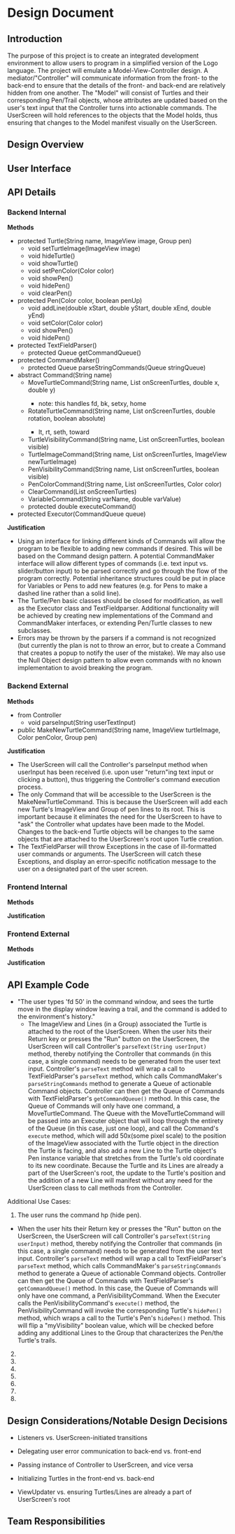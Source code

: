 # Design Document

## Introduction
The purpose of this project is to create an integrated development environment to allow users to program in a simplified version of the Logo language. The project will emulate a Model-View-Controller design. A mediator/"Controller" will communicate information from the front- to the back-end to ensure that the details of the front- and back-end are relatively hidden from one another. The "Model" will consist of Turtles and their corresponding Pen/Trail objects, whose attributes are updated based on the user's text input that the Controller turns into actionable commands. The UserScreen will hold references to the objects that the Model holds, thus ensuring that changes to the Model manifest visually on the UserScreen.

## Design Overview

## User Interface

## API Details 

### Backend Internal
**Methods**
* protected Turtle(String name, ImageView image, Group pen) 
    * void setTurtleImage(ImageView image)
    * void hideTurtle()
    * void showTurtle()
    * void setPenColor(Color color) 
    * void showPen()
    * void hidePen()
    * void clearPen()
* protected Pen(Color color, boolean penUp)
    * void addLine(double xStart, double yStart, double xEnd, double yEnd)
    * void setColor(Color color) 
    * void showPen()
    * void hidePen()
* protected TextFieldParser()
    * protected Queue<Command> getCommandQueue()
* protected CommandMaker()
    * protected Queue<Command> parseStringCommands(Queue<String> stringQueue)
* abstract Command(String name)
    * MoveTurtleCommand(String name, List<Turtle> onScreenTurtles, double x, double y)
        * note: this handles fd, bk, setxy, home
    * RotateTurtleCommand(String name, List<Turtle> onScreenTurtles, double rotation, boolean absolute) 
        * lt, rt, seth, toward
    * TurtleVisibilityCommand(String name, List<Turtle> onScreenTurtles, boolean visible)
    * TurtleImageCommand(String name, List<Turtle> onScreenTurtles, ImageView newTurtleImage)
    * PenVisibilityCommand(String name, List<Turtle> onScreenTurtles, boolean visible)
    * PenColorCommand(String name, List<Turtle> onScreenTurtles, Color color)
    * ClearCommand(List<Turtle> onScreenTurtles) 
    * VariableCommand(String varName, double varValue)
    * protected double executeCommand()
* protected Executor(CommandQueue queue)
    
    
**Justification**
* Using an interface for linking different kinds of Commands will allow the program to be flexible to adding new commands if desired. This will be based on the Command design pattern. A potential CommandMaker interface will allow different types of commands (i.e. text input vs. slider/button input) to be parsed correctly and go through the flow of the program correctly. Potential inheritance structures could be put in place for Variables or Pens to add new features (e.g. for Pens to make a dashed line rather than a solid line).
* The Turtle/Pen basic classes should be closed for modification, as well as the Executor class and TextFieldparser. Additional functionality will be achieved by creating new implementations of the Command and CommandMaker interfaces, or extending Pen/Turtle classes to new subclasses.
* Errors may be thrown by the parsers if a command is not recognized (but currently the plan is not to throw an error, but to create a Command that creates a popup to notify the user of the mistake). We may also use the Null Object design pattern to allow even commands with no known implementation to avoid breaking the program.

### Backend External
**Methods**
* from Controller
	* void parseInput(String userTextInput) 
* public MakeNewTurtleCommand(String name, ImageView turtleImage, Color penColor, Group pen)

**Justification**
* The UserScreen will call the Controller's parseInput method when userInput has been received (i.e. upon user "return"ing text input or clicking a button), thus triggering the Controller's command execution process. 
* The only Command that will be accessible to the UserScreen is the MakeNewTurtleCommand. This is because the UserScreen will add each new Turtle's ImageView and Group of pen lines to its root. This is important because it eliminates the need for the UserScreen to have to "ask" the Controller what updates have been made to the Model. Changes to the back-end Turtle objects will be changes to the same objects that are attached to the UserScreen's root upon Turtle creation. 
* The TextFieldParser will throw Exceptions in the case of ill-formatted user commands or arguments. The UserScreen will catch these Exceptions, and display an error-specific notification message to the user on a designated part of the user screen.

### Frontend Internal
**Methods**

**Justification**

### Frontend External
**Methods**

**Justification**

## API Example Code
* "The user types 'fd 50' in the command window, and sees the turtle move in the display window leaving a trail, and the command is added to the environment's history."
	* The ImageView and Lines (in a Group) associated the Turtle is attached to the root of the UserScreen. When the user hits their Return key or presses the "Run" button on the UserScreen, the UserScreen will call Controller's `parseText(String userInput)` method, thereby notifying the Controller that commands (in this case, a single command) needs to be generated from the user text input. Controller's `parseText` method will wrap a call to TextFieldParser's `parseText` method, which calls CommandMaker's `parseStringCommands` method to generate a Queue of actionable Command objects. Controller can then get the Queue of Commands with TextFieldParser's `getCommandQueue()` method. In this case, the Queue of Commands will only have one command, a MoveTurtleCommand. The Queue with the MoveTurtleCommand will be passed into an Executer object that will loop through the entirety of the Queue (in this case, just one loop), and call the Command's `execute` method, which will add 50x(some pixel scale) to the position of the ImageView associated with the Turtle object in the direction the Turtle is facing, and also add a new Line to the Turtle object's Pen instance variable that stretches from the Turtle's old coordinate to its new coordinate. Because the Turtle and its Lines are already a part of the UserScreen's root, the update to the Turtle's position and the addition of a new Line will manifest without any need for the UserScreen class to call methods from the Controller. 

Additional Use Cases:

1. The user runs the command hp (hide pen). 
* When the user hits their Return key or presses the "Run" button on the UserScreen, the UserScreen will call Controller's `parseText(String userInput)` method, thereby notifying the Controller that commands (in this case, a single command) needs to be generated from the user text input. Controller's `parseText` method will wrap a call to TextFieldParser's `parseText` method, which calls CommandMaker's `parseStringCommands` method to generate a Queue of actionable Command objects. Controller can then get the Queue of Commands with TextFieldParser's `getCommandQueue()` method. In this case, the Queue of Commands will only have one command, a PenVisibilityCommand. When the Executer calls the PenVisibilityCommand's `execute()` method, the PenVisibilityCommand will invoke the corresponding Turtle's `hidePen()` method, which wraps a call to the Turtle's Pen's `hidePen()` method. This will flip a "myVisibility" boolean value, which will be checked before adding any additional Lines to the Group that characterizes the Pen/the Turtle's trails. 

2.

3.

4.

5.

6.

7.

8.

## Design Considerations/Notable Design Decisions

* Listeners vs. UserScreen-initiated transitions 

* Delegating user error communication to back-end vs. front-end 

* Passing instance of Controller to UserScreen, and vice versa

* Initializing Turtles in the front-end vs. back-end 

* ViewUpdater vs. ensuring Turtles/Lines are already a part of UserScreen's root

## Team Responsibilities

